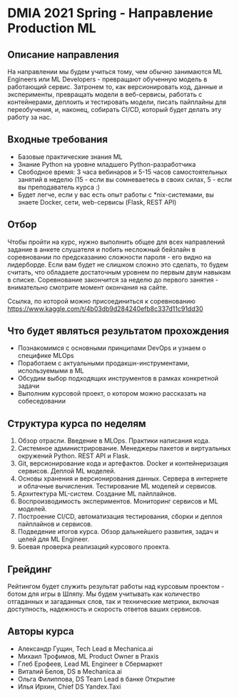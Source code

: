 # DMIA 2021 Spring - Направление Production ML

## Описание направления

На направлении мы будем учиться тому, чем обычно занимаются ML Engineers или ML Developers - превращают обученную модель в работающий сервис. Затронем то, как версионировать код, данные и эксперименты, превращать модели в веб-сервисы, работать с контейнерами, деплоить и тестировать модели, писать пайплайны для переобучения, и, наконец, собирать CI/CD, который будет делать эту работу за нас.

## Входные требования

- Базовые практические знания ML
- Знание Python на уровне младшего Python-разработчика
- Свободное время: 3 часа вебинаров и 5-15 часов самостоятельных занятий в неделю (15 - если вы сомневаетесь в своих силах, 5 - если вы преподаватель курса :)
- Будет легче, если у вас есть опыт работы с *nix-системами, вы знаете Docker, сети, web-сервисы (Flask, REST API)

## Отбор

Чтобы пройти на курс, нужно выполнить общее для всех направлений задание в анкете слушателя и побить несложный бейзлайн в соревновании по предсказанию сложности пароля - его видно на лидерборде. Если вам будет не слишком сложно это сделать, то будем считать, что обладаете достаточным уровнем по первым двум навыкам в списке. Соревнование закончится за неделю до первого занятия - внимательно смотрите момент окончания на сайте.

Ссылка, по которой можно присоединиться к соревнованию https://www.kaggle.com/t/4b03db9d284240efb8c337d11c91dd30

## Что будет являться результатом прохождения

- Познакомимся с основными принципами DevOps и узнаем о специфике MLOps
- Поработаем с актуальными продакшн-инструментами, используемыми в ML
- Обсудим выбор подходящих инструментов в рамках конкретной задачи
- Выполним курсовой проект, о котором можно рассказать на собеседовании

## Структура курса по неделям

1. Обзор отрасли. Введение в MLOps. Практики написания кода.
2. Системное администрирование. Менеджеры пакетов и виртуальных окружений Python. REST API и Flask.
3. Git, версионирование кода и артефактов. Docker и контейнеризация сервисов. Деплой ML моделей.
4. Основы хранения и версионирования данных. Сервера в интернете и облачные вычисления. Тестирование ML моделей и сервисов.
5. Архитектура ML-систем. Создание ML пайплайнов.
6. Воспроизводимость экспериментов. Мониторинг сервисов и ML моделей.
7. Построение CI/CD, автоматизация тестирования, сборки и деплоя пайплайнов и сервисов.
8. Подведение итогов курса. Обзор дальнейшего развития, задач и целей для ML Engineer.
9. Боевая проверка реализаций курсового проекта.

## Грейдинг
Рейтингом будет служить результат работы над курсовым проектом - ботом для игры в Шляпу. Мы будем учитывать как количество отгаданных и загаданных слов, так и технические метрики, включая доступность, надежность и скорость ответов ваших сервисов.

## Авторы курса

- Александр Гущин, Tech Lead в Mechanica.ai
- Михаил Трофимов, ML Product Owner в Praxis
- Глеб Ерофеев, Lead ML Engineer в Сбермаркет
- Виталий Белов, DS в Mechanica.ai
- Ольга Филиппова, DS Team Lead в банке Открытие
- Илья Ирхин, Chief DS Yandex.Taxi
